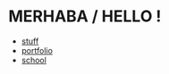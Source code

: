 # MERHABA / HELLO !
- [stuff](https://nikoniyazi.github.io/stuff)
- [portfolio](https://nikoniyazi.github.io/main)
- [school](https://nikoniyazi.github.io/school)
